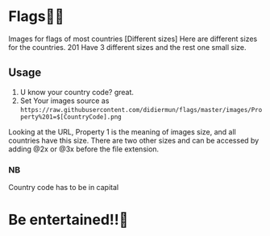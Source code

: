 # Flags🏁🏁
Images for flags of most countries [Different sizes]
Here are different sizes for the countries. 201 Have 3 different sizes and the rest one small size.


## Usage

1. U know your country code? great.
2. Set Your images source as ``` https://raw.githubusercontent.com/didiermun/flags/master/images/Property%201=$[CountryCode].png ```

Looking at the URL, Property 1 is the meaning of images size, and all countries have this size.
There are two other sizes and can be accessed by adding @2x or @3x before the file extension.

### NB
Country code has to be in capital


#                        Be entertained!!🏁
